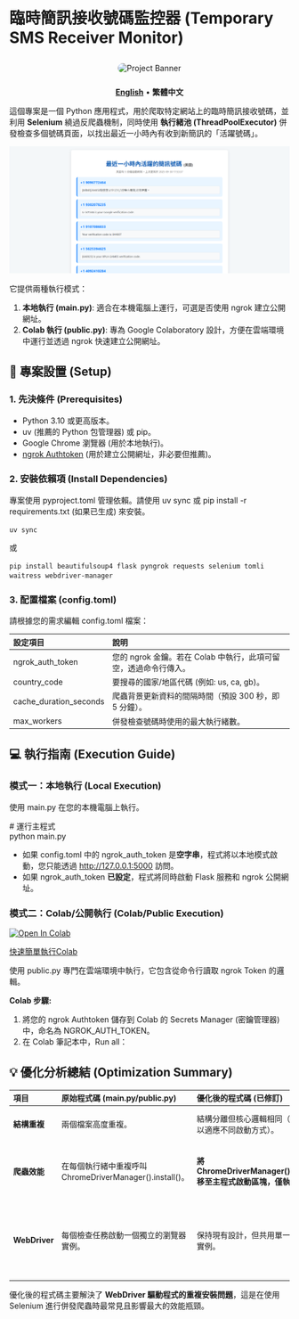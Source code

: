 # **臨時簡訊接收號碼監控器 (Temporary SMS Receiver Monitor)**
<div align="center">

<img src="https://i.meee.com.tw/ikqBwaY.jpg" alt="Project Banner" style="border-radius: 10px; margin-top: 10px; margin-bottom: 10px;width: 200px; height: 200px;">

</div>


<p align="center">  
<a href="./README.en.md"><strong>English</strong></a> •  
<strong>繁體中文</strong>  
</p>

這個專案是一個 Python 應用程式，用於爬取特定網站上的臨時簡訊接收號碼，並利用 **Selenium** 繞過反爬蟲機制，同時使用 **執行緒池 (ThreadPoolExecutor)** 併發檢查多個號碼頁面，以找出最近一小時內有收到新簡訊的「活躍號碼」。

![Demo GIF](demo.png)

它提供兩種執行模式：

1. **本地執行 (main.py)**: 適合在本機電腦上運行，可選是否使用 ngrok 建立公開網址。  
2. **Colab 執行 (public.py)**: 專為 Google Colaboratory 設計，方便在雲端環境中運行並透過 ngrok 快速建立公開網址。

## **🚀 專案設置 (Setup)**

### **1\. 先決條件 (Prerequisites)**

* Python 3.10 或更高版本。  
* uv (推薦的 Python 包管理器) 或 pip。  
* Google Chrome 瀏覽器 (用於本地執行)。  
* [ngrok Authtoken](https://dashboard.ngrok.com/get-started/your-authtoken) (用於建立公開網址，非必要但推薦)。

### **2\. 安裝依賴項 (Install Dependencies)**

專案使用 pyproject.toml 管理依賴。請使用 uv sync 或 pip install \-r requirements.txt (如果已生成) 來安裝。

`uv sync`

或  

`pip install beautifulsoup4 flask pyngrok requests selenium tomli waitress webdriver-manager`

### **3\. 配置檔案 (config.toml)**

請根據您的需求編輯 config.toml 檔案：

| 設定項目 | 說明 |
| :---- | :---- |
| ngrok\_auth\_token | 您的 ngrok 金鑰。若在 Colab 中執行，此項可留空，透過命令行傳入。 |
| country\_code | 要搜尋的國家/地區代碼 (例如: us, ca, gb)。 |
| cache\_duration\_seconds | 爬蟲背景更新資料的間隔時間（預設 300 秒，即 5 分鐘）。 |
| max\_workers | 併發檢查號碼時使用的最大執行緒數。 |

## **💻 執行指南 (Execution Guide)**

### **模式一：本地執行 (Local Execution)**

使用 main.py 在您的本機電腦上執行。

\# 運行主程式  
python main.py

* 如果 config.toml 中的 ngrok\_auth\_token 是**空字串**，程式將以本地模式啟動，您只能透過 http://127.0.0.1:5000 訪問。  
* 如果 ngrok\_auth\_token **已設定**，程式將同時啟動 Flask 服務和 ngrok 公開網址。

### **模式二：Colab/公開執行 (Colab/Public Execution)**

<a href="https://colab.research.google.com/github/LayorX/Temporary-SMS-Receiver-Monitor/blob/master/Temporary_SMS_Receiver_Monitor.ipynb" target="_parent"><img src="https://colab.research.google.com/assets/colab-badge.svg" alt="Open In Colab"/></a>

[快速簡單執行Colab](/Temporary_SMS_Receiver_Monitor.ipynb)

使用 public.py 專門在雲端環境中執行，它包含從命令行讀取 ngrok Token 的邏輯。

**Colab 步驟:**

1. 將您的 ngrok Authtoken 儲存到 Colab 的 Secrets Manager (密鑰管理器) 中，命名為 NGROK\_AUTH\_TOKEN。  
2. 在 Colab 筆記本中，Run all：



## **💡 優化分析總結 (Optimization Summary)**

| 項目 | 原始程式碼 (main.py/public.py) | 優化後的程式碼 (已修訂) | 效益 |
| :---- | :---- | :---- | :---- |
| **結構重複** | 兩個檔案高度重複。 | 結構分離但核心邏輯相同（保留分離以適應不同啟動方式）。 | **清晰度維持**，未來可進一步重構。 |
| **爬蟲效能** | 在每個執行緒中重複呼叫 ChromeDriverManager().install()。 | **將 ChromeDriverManager().install() 移至主程式啟動區塊，僅執行一次。** | **極大提升啟動速度和爬蟲效率**，避免數十次重複的驅動程式檢查和設定。 |
| **WebDriver** | 每個檢查任務啟動一個獨立的瀏覽器實例。 | 保持現有設計，但共用單一 Service 實例。 | 這是 Selenium 併發的標準模式，但應留意 **MAX\_WORKERS** 的設定，數值過高仍可能耗盡系統資源。 |

優化後的程式碼主要解決了 **WebDriver 驅動程式的重複安裝問題**，這是在使用 Selenium 進行併發爬蟲時最常見且影響最大的效能瓶頸。

